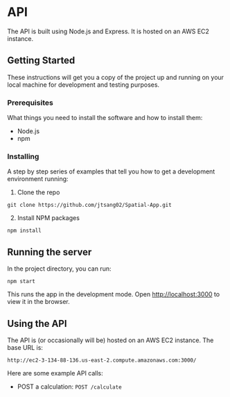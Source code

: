 # API

The API is built using Node.js and Express. It is hosted on an AWS EC2 instance.

## Getting Started

These instructions will get you a copy of the project up and running on your local machine for development and testing purposes.

### Prerequisites

What things you need to install the software and how to install them:

- Node.js
- npm

### Installing

A step by step series of examples that tell you how to get a development environment running:

1. Clone the repo

```git clone https://github.com/jtsang02/Spatial-App.git```

2. Install NPM packages

```npm install```

## Running the server

In the project directory, you can run:

```npm start```

This runs the app in the development mode. Open [http://localhost:3000](http://localhost:3000) to view it in the browser.

## Using the API

The API is (or occasionally will be) hosted on an AWS EC2 instance. The base URL is:
    
```http://ec2-3-134-88-136.us-east-2.compute.amazonaws.com:3000/```

Here are some example API calls:

- POST a calculation: `POST /calculate`